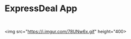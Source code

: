 # ExpressDeal App
<br>

<!-- ![app-demo](https://i.imgur.com/78UNw6x.gif) -->
<img src="https://i.imgur.com/78UNw6x.gif" height="400>

